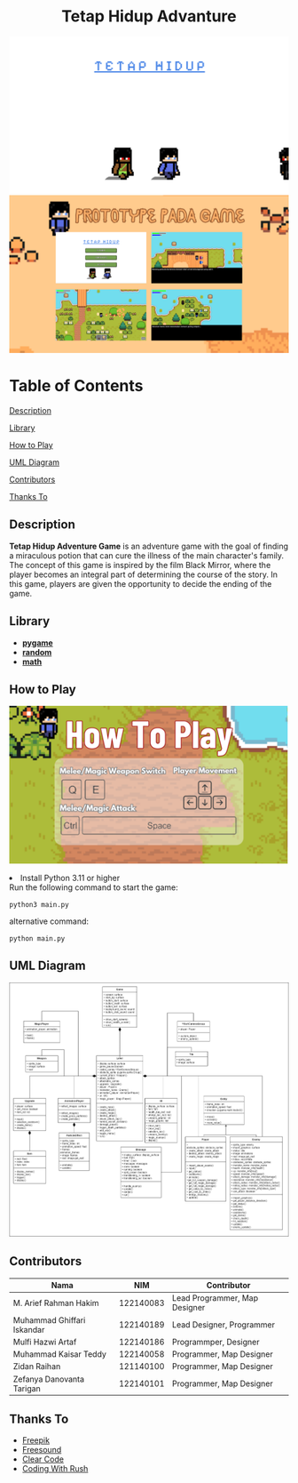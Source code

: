 <h1 align="center">Tetap Hidup Advanture</h1>

![Image_1](graphics/readme/menu_utama.png)
![Image_1](graphics/readme/prototype.png)

# Table of Contents
[Description](#description)

[Library](#library)

[How to Play](#howtoplay)

[UML Diagram](#UMLDiagram)

[Contributors](#contributors)

[Thanks To](#thanks-to)

## Description
**Tetap Hidup Adventure Game** is an adventure game with the goal of finding a miraculous potion that can cure the illness of the main character's family. The concept of this game is inspired by the film Black Mirror, where the player becomes an integral part of determining the course of the story. In this game, players are given the opportunity to decide the ending of the game.
## Library
- [**pygame**](https://www.python.org/)
- [**random**](https://docs.python.org/3/library/random.html)
- [**math**](https://docs.python.org/3/library/math.html)

## How to Play
![Image_2](graphics/readme/htp.png)

<li> Install Python 3.11 or higher</li>
Run the following command to start the game:

```
python3 main.py
```
alternative command:

```
python main.py
```
## UML Diagram
![Image_3](graphics/readme/UML_Diagram.png)


## Contributors

| Nama | NIM | Contributor |
| ---- | --- | --- |
| M. Arief Rahman Hakim | 122140083 | Lead Programmer, Map Designer |
| Muhammad Ghiffari Iskandar | 122140189 | Lead Designer, Programmer |
| Mulfi Hazwi Artaf | 122140186 | Programmper, Designer |
| Muhammad Kaisar Teddy | 122140058 | Programmer, Map Designer |
| Zidan Raihan | 121140100 | Programmer, Map Designer | 
| Zefanya Danovanta Tarigan | 122140101 | Programmer, Map Designer |


## Thanks To
- [Freepik](freepik.com )
- [Freesound](freesound.org)
- [Clear Code](https://www.youtube.com/@ClearCode)
- [Coding With Rush](https://www.youtube.com/@CodingWithRuss)


